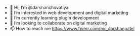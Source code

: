 - 👋 Hi, I’m @darshanchovatiya
- 👀 I’m interested in web development and digital marketing
- 🌱 I’m currently learning plugin development
- 💞️ I’m looking to collaborate on digital marketing
- 📫 How to reach me https://www.fiverr.com/mr_darshanpatel

<!---
darshanchovatiya/darshanchovatiya is a ✨ special ✨ repository because its `README.md` (this file) appears on your GitHub profile.
You can click the Preview link to take a look at your changes.
--->

